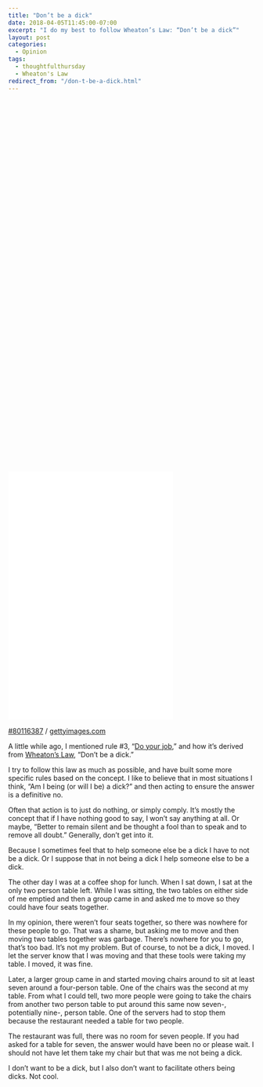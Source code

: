 ```yaml
---
title: "Don’t be a dick"
date: 2018-04-05T11:45:00-07:00
excerpt: "I do my best to follow Wheaton’s Law: “Don’t be a dick”"
layout: post
categories:
  - Opinion
tags:
  - thoughtfulthursday
  - Wheaton's Law
redirect_from: "/don-t-be-a-dick.html"
---
```

<div class="getty embed image alignright"><div style="padding:150.4451% 0 0 0"><iframe src="//embed.gettyimages.com/embed/80116387?et=1G4wyw8vSRV2iyvtZWwBWg&tld=ca&sig=XBbQvxNBR3_EB9o6q-TQ0o-I-OwShQqn4dUjUO3eDco=&caption=true&ver=1" scrolling="no" frameborder="0" width="337" height="507"></iframe></div>
  <p>
  <a href="https://www.gettyimages.com/detail/80116387" target="_blank" rel="noopener noreferrer">#80116387</a> /
  <a href="https://www.gettyimages.com" target="_blank" rel="noopener noreferrer">gettyimages.com</a>
  </p>
</div>

A little while ago, I mentioned rule #3, “[Do your job](/do-your-job.html),” and how it’s derived from [Wheaton’s Law](https://youtu.be/HqZZGVLvk8Y?t=19m49s), “Don’t be a dick.”

I try to follow this law as much as possible, and have built some more specific rules based on the concept. I like to believe that in most situations I think, “Am I being (or will I be) a dick?” and then acting to ensure the answer is a definitive no.

Often that action is to just do nothing, or simply comply. It’s mostly the concept that if I have nothing good to say, I won’t say anything at all. Or maybe, “Better to remain silent and be thought a fool than to speak and to remove all doubt.” Generally, don’t get into it.

Because I sometimes feel that to help someone else be a dick I have to not be a dick. Or I suppose that in not being a dick I help someone else to be a dick.

The other day I was at a coffee shop for lunch. When I sat down, I sat at the only two person table left. While I was sitting, the two tables on either side of me emptied and then a group came in and asked me to move so they could have four seats together.

In my opinion, there weren’t four seats together, so there was nowhere for these people to go. That was a shame, but asking me to move and then moving two tables together was garbage. There’s nowhere for you to go, that’s too bad. It’s not my problem. But of course, to not be a dick, I moved. I let the server know that I was moving and that these tools were taking my table. I moved, it was fine.

Later, a larger group came in and started moving chairs around to sit at least seven around a four-person table. One of the chairs was the second at my table. From what I could tell, two more people were going to take the chairs from another two person table to put around this same now seven-, potentially nine-, person table. One of the servers had to stop them because the restaurant needed a table for two people.

The restaurant was full, there was no room for seven people. If you had asked for a table for seven, the answer would have been no or please wait. I should not have let them take my chair but that was me not being a dick.

I don’t want to be a dick, but I also don’t want to facilitate others being dicks. Not cool.